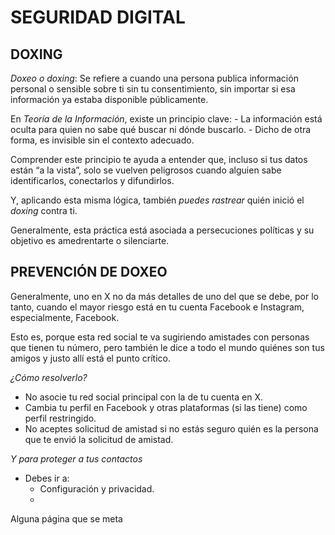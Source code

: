 # SEGURIDAD DIGITAL



## DOXING

*Doxeo o doxing*:
Se refiere a cuando una persona publica información personal o sensible sobre ti sin tu consentimiento, sin importar si esa información ya estaba disponible públicamente.

En *Teoría de la Información*, existe un principio clave:
    - La información está oculta para quien no sabe qué buscar ni dónde buscarlo.
    - Dicho de otra forma, es invisible sin el contexto adecuado.

Comprender este principio te ayuda a entender que, incluso si tus datos están “a la vista”, solo se vuelven peligrosos cuando alguien sabe identificarlos, conectarlos y difundirlos.

Y, aplicando esta misma lógica, también *puedes rastrear* quién inició el *doxing* contra ti.

Generalmente, esta práctica está asociada a persecuciones políticas y su objetivo es amedrentarte o silenciarte.

## PREVENCIÓN DE DOXEO

Generalmente, uno en X no da más detalles de uno del que se debe, por lo tanto, cuando el mayor riesgo está en tu cuenta Facebook e Instagram, especialmente, Facebook.

Esto es, porque esta red social te va sugiriendo amistades con personas que tienen tu número, pero también le dice a todo el mundo quiénes son tus amigos y justo allí está el punto crítico.

*¿Cómo resolverlo?*
- No asocie tu red social principal con la de tu cuenta en X.
- Cambia tu perfil en Facebook y otras plataformas (si las tiene) como perfil restringido.
- No aceptes solicitud de amistad si no estás seguro quién es la persona que te envió la solicitud de amistad.

*Y para proteger a tus contactos*
- Debes ir a:
    - Configuración y privacidad.
    - 


Alguna página que se meta
